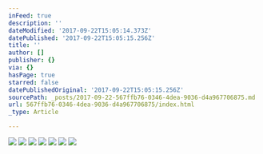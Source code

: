 ```yaml
---
inFeed: true
description: ''
dateModified: '2017-09-22T15:05:14.373Z'
datePublished: '2017-09-22T15:05:15.256Z'
title: ''
author: []
publisher: {}
via: {}
hasPage: true
starred: false
datePublishedOriginal: '2017-09-22T15:05:15.256Z'
sourcePath: _posts/2017-09-22-567ffb76-0346-4dea-9036-d4a967706875.md
url: 567ffb76-0346-4dea-9036-d4a967706875/index.html
_type: Article

---
```

![](https://the-grid-user-content.s3-us-west-2.amazonaws.com/172c4340-4692-496d-8ad7-f66641eac1e3.jpg)
![](https://the-grid-user-content.s3-us-west-2.amazonaws.com/c024500e-3679-4c13-a4d6-7fe2e75755e3.jpg)
![](https://the-grid-user-content.s3-us-west-2.amazonaws.com/8a896aa1-f8eb-4340-9803-bfa7b7c18b06.jpg)
![](https://the-grid-user-content.s3-us-west-2.amazonaws.com/2a3c0da2-fce6-4be7-b944-2c8acac55a13.jpg)
![](https://the-grid-user-content.s3-us-west-2.amazonaws.com/093886a6-7462-44c9-b52d-cdb8c6b93d8f.jpg)
![](https://the-grid-user-content.s3-us-west-2.amazonaws.com/a3896aa3-c90c-4af2-8bd0-3394e81e4622.jpg)
![](https://the-grid-user-content.s3-us-west-2.amazonaws.com/9afd7b8c-1518-47d5-8120-a0a081d06158.jpg)